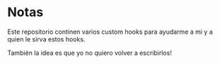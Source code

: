 # Notas

Este repositorio continen varios custom hooks para ayudarme a mi y a quien le sirva estos hooks.

También la idea es que yo no quiero volver a escribirlos!
